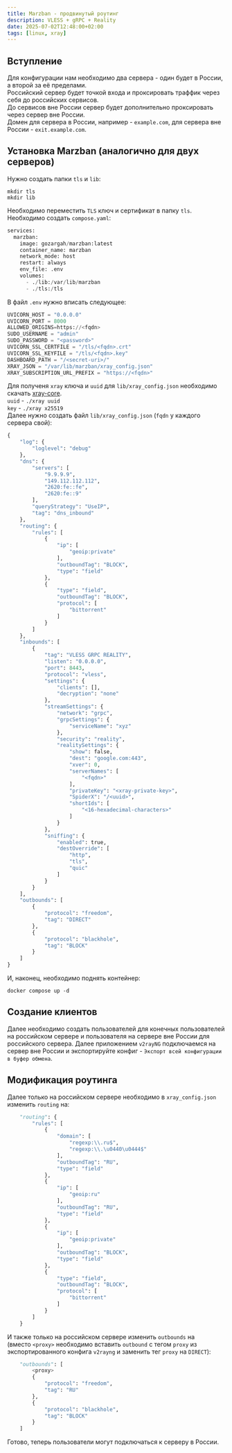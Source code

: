 ```yaml
---
title: Marzban - продвинутый роутинг
description: VLESS + gRPC + Reality
date: 2025-07-02T12:48:00+02:00
tags: [linux, xray]
---
```


## Вступление

Для конфигурации нам необходимо два сервера - один будет в России, а второй за её пределами.\
Российский сервер будет точкой входа и проксировать траффик через себя до российских сервисов.\
До сервисов вне России сервер будет дополнительно проксировать через сервер вне России.\
Домен для сервера в России, например - `example.com`, для сервера вне России - `exit.example.com`.

## Установка Marzban (аналогично для двух серверов)

Нужно создать папки `tls` и `lib`:
```shell
mkdir tls
mkdir lib
```
Необходимо переместить `TLS` ключ и сертификат в папку `tls`.\
Необходимо создать `compose.yaml`:
```python
services:
  marzban:
    image: gozargah/marzban:latest
    container_name: marzban
    network_mode: host
    restart: always
    env_file: .env
    volumes:
      - ./lib:/var/lib/marzban
      - ./tls:/tls
```

В файл `.env` нужно вписать следующее:
```python
UVICORN_HOST = "0.0.0.0"
UVICORN_PORT = 8000
ALLOWED_ORIGINS=https://<fqdn>
SUDO_USERNAME = "admin"
SUDO_PASSWORD = "<password>"
UVICORN_SSL_CERTFILE = "/tls/<fqdn>.crt"
UVICORN_SSL_KEYFILE = "/tls/<fqdn>.key"
DASHBOARD_PATH = "/<secret-uri>/"
XRAY_JSON = "/var/lib/marzban/xray_config.json"
XRAY_SUBSCRIPTION_URL_PREFIX = "https://<fqdn>"
```

Для полученя `xray` ключа и `uuid` для `lib/xray_config.json` необходимо скачать [xray-core](https://github.com/XTLS/Xray-core/releases/).\
`uuid` - `./xray uuid`\
`key` - `./xray x25519`\
Далее нужно создать файл `lib/xray_config.json` (`fqdn` у каждого сервера свой):
```python
{
    "log": {
        "loglevel": "debug"
    },
    "dns": {
        "servers": [
            "9.9.9.9",
            "149.112.112.112",
            "2620:fe::fe",
            "2620:fe::9"
        ],
        "queryStrategy": "UseIP",
        "tag": "dns_inbound"
    },
    "routing": {
        "rules": [
            {
                "ip": [
                    "geoip:private"
                ],
                "outboundTag": "BLOCK",
                "type": "field"
            },
            {
                "type": "field",
                "outboundTag": "BLOCK",
                "protocol": [
                    "bittorrent"
                ]
            }
        ]
    },
    "inbounds": [
        {
            "tag": "VLESS GRPC REALITY",
            "listen": "0.0.0.0",
            "port": 8443,
            "protocol": "vless",
            "settings": {
                "clients": [],
                "decryption": "none"
            },
            "streamSettings": {
                "network": "grpc",
                "grpcSettings": {
                    "serviceName": "xyz"
                },
                "security": "reality",
                "realitySettings": {
                    "show": false,
                    "dest": "google.com:443",
                    "xver": 0,
                    "serverNames": [
                        "<fqdn>"
                    ],
                    "privateKey": "<xray-private-key>",
                    "SpiderX": "/<uuid>",
                    "shortIds": [
                        "<16-hexadecimal-characters>"
                    ]
                }
            },
            "sniffing": {
                "enabled": true,
                "destOverride": [
                    "http",
                    "tls",
                    "quic"
                ]
            }
        }
    ],
    "outbounds": [
        {
            "protocol": "freedom",
            "tag": "DIRECT"
        },
        {
            "protocol": "blackhole",
            "tag": "BLOCK"
        }
    ]
}
```

И, наконец, необходимо поднять контейнер:

```shell
docker compose up -d
```

## Создание клиентов

Далее необходимо создать пользователей для конечных пользователей на российском сервере
и пользователя на сервере вне России для российского сервера.
Далее приложением `v2rayNG` подключаемся на сервер вне России и экспортируйте конфиг -
`Экспорт всей конфигурации в буфер обмена`.

## Модификация роутинга

Далее только на российском сервере необходимо в `xray_config.json` изменить `routing` на:

```python
    "routing": {
        "rules": [
            {
                "domain": [
                    "regexp:\\.ru$",
                    "regexp:\\.\u0440\u0444$"
                ],
                "outboundTag": "RU",
                "type": "field"
            },
            {
                "ip": [
                    "geoip:ru"
                ],
                "outboundTag": "RU",
                "type": "field"
            },
            {
                "ip": [
                    "geoip:private"
                ],
                "outboundTag": "BLOCK",
                "type": "field"
            },
            {
                "type": "field",
                "outboundTag": "BLOCK",
                "protocol": [
                    "bittorrent"
                ]
            }
        ]
    }
```

И также только на российском сервере изменить `outbounds` на\
(вместо `<proxy>` необходимо вставить `outbound` с тегом `proxy` из экспортированного
конфига `v2rayng` и заменить тег `proxy` на `DIRECT`):
```python
    "outbounds": [
        <proxy>
        {
            "protocol": "freedom",
            "tag": "RU"
        },
        {
            "protocol": "blackhole",
            "tag": "BLOCK"
        }
    ]

```

Готово, теперь пользователи могут подключаться к серверу в России.
